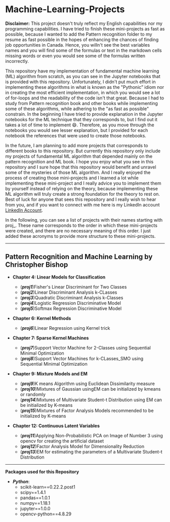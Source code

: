 # Machine-Learning-Projects

**Disclaimer:** This project doesn't truly reflect my English capabilities nor my programming capabilities. I have tried to finish these mini-projects as fast as possible, because I wanted to add the Pattern recognition folder to my resume as fast possible in the hopes of enhancing the chances of finding job opportunities in Canada. Hence, you willn't see the best variables names and you will find some of the formulas or text in the markdown cells missing words or even you would see some of the formulas written incorrectly. 

This repository have my implementation of fundamental machine learning (ML) algorithm from scratch, as you can see in the Jupyter notebooks that is provided with this repository. Unfortunately, I didn't put much effort in implementing these algorithms in what is known as the "Pythonic” idiom nor in creating the most efficient implementation, in which you would see a lot of for-loops and the readability of the code isn't that great. Because I had to study from Pattern recognition book and other books while implementing some of these algorithms, while adhering to the "as fast as possible" constrain. In the beginning I have tried to provide explanation in the Jupyter notebooks for the ML technique that they corresponds to, but I find out it takes a lot of time to implement :smile:. Therefore, as you move through the notebooks you would see lesser explanation, but I provided for each notebook the references that were used to create those notebooks. 

In the future, I am planning to add more projects that corresponds to different books to this repository. But currently this repository only include my projects of fundamental ML algorithm that depended mainly on the pattern recognition and ML book. I hope you enjoy what you see in this repository and I sure hope that this repository would benefit and unravel some of the mysteries of those ML algorithm. And I really enjoyed the process of creating those mini-projects and I learned a lot while implementing these mini-project and I really advice you to implement them by yourself instead of relying on the theory, because implementing these ML algorithm will truly create a strong foundation for the theory to rest on. Best of luck for anyone that sees this repository and I really wish to hear from you, and if you want to connect with me here is my LinkedIn account [LinkedIn Account](https://www.linkedin.com/in/rashidalazzoni/).

In the following, you can see a list of projects with their names starting with proj_. These name corresponds to the order in which these mini-projects were created, and there are no necessary meaning of this order. I just added these acronyms to provide more structure to these mini-projects.

--------------------------------------------------------------------------------------------------------
## Pattern Recognition and Machine Learning by Christopher Bishop

   * **Chapter 4: Linear Models for Classification**
       * (***proj1***)Fisher's Linear Discriminant for Two Classes
       * (***proj2***)Linear Discriminant Analysis k-CLasses
       * (***proj3***)Quadratic Discriminant Analysis k-Classes
       * (***proj4***)Logistic Regression Discriminative Model
       * (***proj5***)Softmax Regression Discriminative Model
       
   * **Chapter 6: Kernel Methods**
      * (***proj6***)Linear Regression using Kernel trick
      
   * **Chapter 7: Sparse Kernel Machines**
      * (***proj7***)Support Vector Machine for 2-Classes using Sequential Minimal Optimization
      * (***proj8***)Support Vector Machines for k-CLasses_SMO using Sequential Minimal Optimization
      
   * **Chapter 9: Mixture Models and EM**
      * (***proj9***)K means Algorithm using Euclidean Dissimilarity measure
      * (***proj10***)Mixtures of Gaussian usingEM can be initialized by kmeans or randomly
      * (***proj14***)Mixtures of Multivariate Student-t Distribution using EM can be initialized by K-means
      * (***proj15***)Mixtures of Factor Analysis Models recommended to be initialized by K-means
      
   * **Chapter 12: Continuous Latent Variables**
      * (***proj11***)Applying Non-Probabilistic PCA on Image of Number 3 using opencv for creating the artificial dataset
      * (***proj12***)Factor Analysis Model for Dimensionality Reduction
      * (***proj13***)EM for estimating the parameters of a Multivariate Student-t Distribution
    
--------------------------------------------------------------------------------------------------------
**Packages used for this Repository**
  * ***Python***:
    * scikit-learn==0.22.2.post1
    * scipy==1.4.1
    * pandas==1.0.1
    * numpy==1.18.1
    * jupyter==1.0.0
    * opencv-python==4.8.29    
